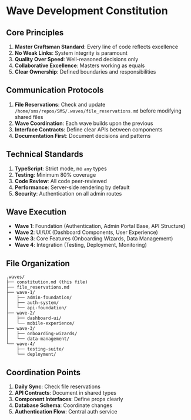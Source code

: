 # Wave Development Constitution

## Core Principles
1. **Master Craftsman Standard**: Every line of code reflects excellence
2. **No Weak Links**: System integrity is paramount
3. **Quality Over Speed**: Well-reasoned decisions only
4. **Collaborative Excellence**: Masters working as equals
5. **Clear Ownership**: Defined boundaries and responsibilities

## Communication Protocols
1. **File Reservations**: Check and update `/home/sms/repos/SMS/.waves/file_reservations.md` before modifying shared files
2. **Wave Coordination**: Each wave builds upon the previous
3. **Interface Contracts**: Define clear APIs between components
4. **Documentation First**: Document decisions and patterns

## Technical Standards
1. **TypeScript**: Strict mode, no `any` types
2. **Testing**: Minimum 80% coverage
3. **Code Review**: All code peer-reviewed
4. **Performance**: Server-side rendering by default
5. **Security**: Authentication on all admin routes

## Wave Execution
- **Wave 1**: Foundation (Authentication, Admin Portal Base, API Structure)
- **Wave 2**: UI/UX (Dashboard Components, User Experience)
- **Wave 3**: Core Features (Onboarding Wizards, Data Management)
- **Wave 4**: Integration (Testing, Deployment, Monitoring)

## File Organization
```
.waves/
├── constitution.md (this file)
├── file_reservations.md
├── wave-1/
│   ├── admin-foundation/
│   ├── auth-system/
│   └── api-foundation/
├── wave-2/
│   ├── dashboard-ui/
│   └── mobile-experience/
├── wave-3/
│   ├── onboarding-wizards/
│   └── data-management/
└── wave-4/
    ├── testing-suite/
    └── deployment/
```

## Coordination Points
1. **Daily Sync**: Check file reservations
2. **API Contracts**: Document in shared types
3. **Component Interfaces**: Define props clearly
4. **Database Schema**: Coordinate changes
5. **Authentication Flow**: Central auth service